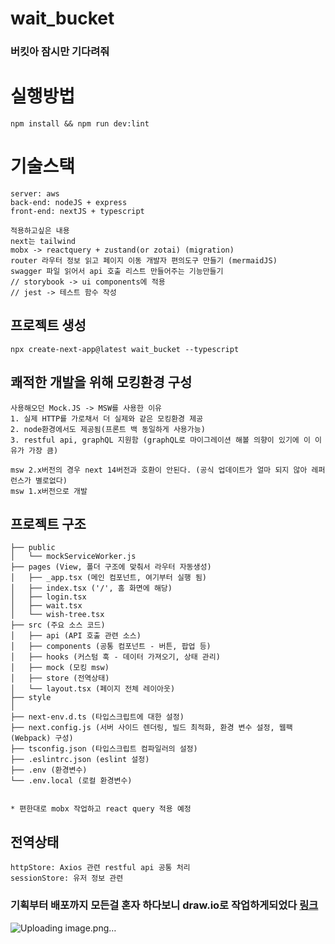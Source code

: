 # wait_bucket
### 버킷아 잠시만 기다려줘

# 실행방법
~~~
npm install && npm run dev:lint
~~~

# 기술스택
~~~
server: aws 
back-end: nodeJS + express
front-end: nextJS + typescript

적용하고싶은 내용
next는 tailwind
mobx -> reactquery + zustand(or zotai) (migration)
router 라우터 정보 읽고 페이지 이동 개발자 편의도구 만들기 (mermaidJS)
swagger 파일 읽어서 api 호출 리스트 만들어주는 기능만들기
// storybook -> ui components에 적용
// jest -> 테스트 함수 작성
~~~

## 프로젝트 생성
~~~
npx create-next-app@latest wait_bucket --typescript
~~~


## 쾌적한 개발을 위해 모킹환경 구성
~~~
사용해오던 Mock.JS -> MSW를 사용한 이유
1. 실제 HTTP를 가로채서 더 실제와 같은 모킹환경 제공
2. node환경에서도 제공됨(프론트 백 동일하게 사용가능)
3. restful api, graphQL 지원함 (graphQL로 마이그레이션 해볼 의향이 있기에 이 이유가 가장 큼)

msw 2.x버전의 경우 next 14버전과 호환이 안된다. (공식 업데이트가 얼마 되지 않아 레퍼런스가 별로없다)
msw 1.x버전으로 개발
~~~

## 프로젝트 구조 
~~~
├── public
│   └── mockServiceWorker.js
├── pages (View, 폴더 구조에 맞춰서 라우터 자동생성)
│   ├── _app.tsx (메인 컴포넌트, 여기부터 실행 됨) 
│   ├── index.tsx ('/', 홈 화면에 해당)
│   ├── login.tsx
│   ├── wait.tsx
│   └── wish-tree.tsx 
├── src (주요 소스 코드)
│   ├── api (API 호출 관련 소스)
│   ├── components (공통 컴포넌트 - 버튼, 팝업 등)
│   ├── hooks (커스텀 훅 - 데이터 가져오기, 상태 관리)
│   ├── mock (모킹 msw)
│   ├── store (전역상태)
│   └── layout.tsx (페이지 전체 레이아웃)
├── style
│
├── next-env.d.ts (타입스크립트에 대한 설정)
├── next.config.js (서버 사이드 렌더링, 빌드 최적화, 환경 변수 설정, 웹팩(Webpack) 구성)
├── tsconfig.json (타입스크립트 컴파일러의 설정)
├── .eslintrc.json (eslint 설정)
├── .env (환경변수)
└── .env.local (로컬 환경변수)


* 편한대로 mobx 작업하고 react query 적용 예정
~~~

## 전역상태
~~~
httpStore: Axios 관련 restful api 공통 처리
sessionStore: 유저 정보 관련
~~~

### 기획부터 배포까지 모든걸 혼자 하다보니 draw.io로 작업하게되었다 [링크](https://app.diagrams.net/#G1gHRkVQwIO7IyHXJN_y9W7Tt8stH0KK6O)
![Uploading image.png…]()
